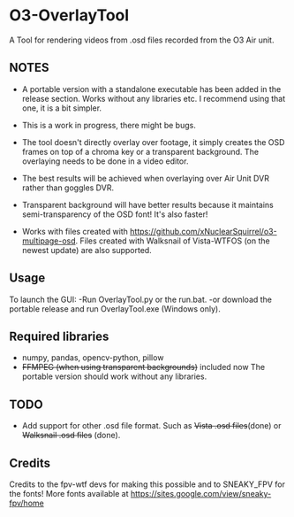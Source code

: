 # O3-OverlayTool

A Tool for rendering videos from .osd files recorded from the O3 Air unit.

## NOTES
- A portable version with a standalone executable has been added in the release section. Works without any libraries etc. I recommend using that one, it is a bit simpler.

- This is a work in progress, there might be bugs.
- The tool doesn't directly overlay over footage, it simply creates the OSD frames on top of a chroma key or a transparent background. The overlaying needs to be done in a video editor.
- The best results will be achieved when overlaying over Air Unit DVR rather than goggles DVR.
- Transparent background will have better results because it maintains semi-transparency of the OSD font! It's also faster!
- Works with files created with https://github.com/xNuclearSquirrel/o3-multipage-osd. Files created with Walksnail of Vista-WTFOS (on the newest update) are also supported.


## Usage
To launch the GUI:
-Run OverlayTool.py or the run.bat.
-or download the portable release and run OverlayTool.exe (Windows only). 

## Required libraries
- numpy, pandas, opencv-python, pillow
- ~~FFMPEG (when using transparent backgrounds)~~ included now
The portable version should work without any libraries.

## TODO
- Add support for other .osd file format. Such as ~~Vista .osd files~~(done) or ~~Walksnail .osd files~~ (done).

## Credits
Credits to the fpv-wtf devs for making this possible and to SNEAKY_FPV for the fonts! More fonts available at https://sites.google.com/view/sneaky-fpv/home
